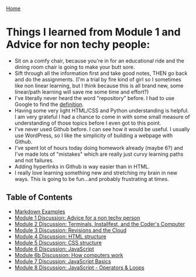 [Home](https://jennjoyce.github.io/learning-journal/)

# Things I learned from Module 1 and Advice for non techy people:

* Sit on a comfy chair, because you're in for an educational ride and the dining room chair is going to make your butt sore.
* Sift through all the information first and take good notes, THEN go back and do the assignments. (I'm a trial by fire kind of girl so I sometimes like non linear learning, but I think because this is all brand new, some linear/path learning will save me some time and effort?)
* I've literally never heard the word "repository" before. I had to use Google to find the [definition](https://www.merriam-webster.com/dictionary/repository).  
* Having some very light HTML/CSS and Python understanding is helpful. I am very grateful I had a chance to come in with some small measure of understanding of those topics before I even got to this point. 
* I've never used Github before. I can see how it would be useful.  I usually use WordPress, so I like the simplicity of building a webpage with Github. 
* I've spent lot of hours today doing homework already (maybe 6?) and I've made lots of "mistakes" which are really just curvy learning paths and not failures. 
* Adding hyperlinks in Github is way easier than in HTML.
* I really love learning something new and stretching my brain in new ways.  This is going to be fun...and probably frustrating at times. 

## Table of Contents

- [Markdown Examples](/MarkdownExample.md)
- [Module 1 Discussion: Advice for a non techy person](/Discussion.md)
- [Module 2 Discussion: Terminals, Installfest, and the Coder's Computer](/DISCUSSION_02.md)
- [Module 3 Discussion: Revisions and the Cloud](/Discussion03.md)
- [Module 4 Discussion: HTML structure](Discussion04.md)
- [Module 5 Discussion: CSS structure](Discussion05.md)
- [Module 6 Discussion: JavaScript](Discussion06.md)
- [Module 6b Discussion: How computers work](Discussion06b.md)
- [Module 7 Discussion: JavaScript Basics](Discussion07.md)
- [Module 8 Discussion: JavaScript - Operators & Loops](Discussion08.md)